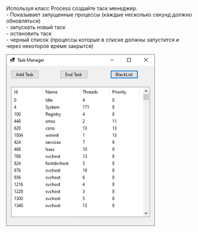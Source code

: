 <br>Используя класс Process создайте таск менеджер.
<br>- Показывает запущенные процессы (каждые несколько секунд должно обновляться)
<br>- запускать новый таск
<br>- остановить таск
<br>- черный список (процессы которые в списке должны запустится и через некоторое время закрытся)

![Screenshot](taskmanager.PNG)
